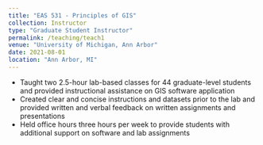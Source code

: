 ```yaml
---
title: "EAS 531 - Principles of GIS"
collection: Instructor
type: "Graduate Student Instructor"
permalink: /teaching/teach1
venue: "University of Michigan, Ann Arbor"
date: 2021-08-01
location: "Ann Arbor, MI"
---
```


- Taught two 2.5-hour lab-based classes for 44 graduate-level students and provided instructional assistance on GIS software application
- Created clear and concise instructions and datasets prior to the lab and provided written and verbal feedback on written assignments and presentations 
- Held office hours three hours per week to provide students with additional support on software and lab assignments